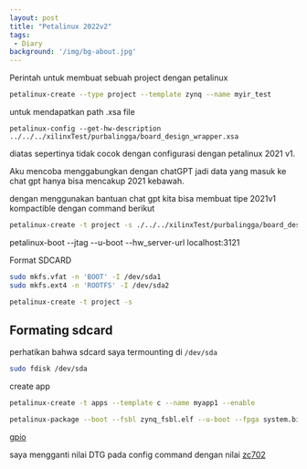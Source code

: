 ```yaml
---
layout: post
title: "Petalinux 2022v2"
tags:
 - Diary
background: '/img/bg-about.jpg'
---
```

Perintah untuk membuat sebuah project dengan petalinux
```bash
petalinux-create --type project --template zynq --name myir_test
```
untuk mendapatkan path .xsa file
```
petalinux-config --get-hw-description ../../../xilinxTest/purbalingga/board_design_wrapper.xsa
```

diatas sepertinya tidak cocok dengan configurasi dengan petalinux 2021 v1. 

Aku mencoba menggabungkan dengan chatGPT jadi data yang masuk ke chat gpt hanya bisa mencakup 2021 kebawah.

dengan menggunakan bantuan chat gpt kita bisa membuat tipe 2021v1 kompactible dengan command berikut

```bash
petalinux-create -t project -s ./../../xilinxTest/purbalingga/board_design_wrapper.xsa --name v21ujicoba
```

petalinux-boot --jtag --u-boot --hw_server-url localhost:3121

Format SDCARD

```bash
sudo mkfs.vfat -n 'BOOT' -I /dev/sda1
sudo mkfs.ext4 -n 'ROOTFS' -I /dev/sda2
```

```bash
petalinux-create -t project -s 
```

## Formating sdcard
perhatikan bahwa sdcard saya termounting di ```/dev/sda```

```bash
sudo fdisk /dev/sda
```
create app
```bash
petalinux-create -t apps --template c --name myapp1 --enable
```

```bash
petalinux-package --boot --fsbl zynq_fsbl.elf --u-boot --fpga system.bit
```
[gpio](https://www.linkedin.com/pulse/gpio-petalinux-part-3-go-uio-roy-messinger/)

saya mengganti nilai DTG pada config command dengan nilai [zc702](https://support.xilinx.com/s/question/0D52E00006iHj5KSAS/is-is-possible-to-update-configurations-after-creating-project-with-bsp-?language=en_US)